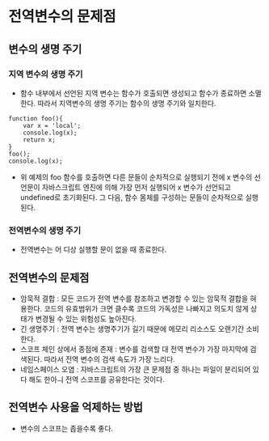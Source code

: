 # 전역변수의 문제점
## 변수의 생명 주기
### 지역 변수의 생명 주기
- 함수 내부에서 선언된 지역 변수는 함수가 호출되면 생성되고 함수가 종료하면 소멸한다. 따라서 지역변수의 생명 주기는 함수의 생명 주기와 일치한다. 
```
function foo(){
    var x = 'local';
    console.log(x);
    return x;
}
foo();
console.log(x);
```
- 위 예제의 foo 함수를 호출하면 다른 문들이 순차적으로 실행되기 전에 x 변수의 선언문이 자바스크립트 엔진에 의해 가장 먼저 실행되어 x 변수가 선언되고 undefined로 초기화된다. 그 다음, 함수 몸체를 구성하는 문들이 순차적으로 실행된다. 

### 전역변수의 생명 주기
- 전역변수는 어 디상 실행할 문이 없을 때 종료한다. 
## 전역변수의 문제점
- 암묵적 결합 : 모든 코드가 전역 변수를 참조하고 변경할 수 있는 암묵적 결합을 혀용한다. 코드의 유효범위가 크면 클수록 코드의 가독성은 나빠지고 의도치 않게 상태가 변경될 수 있는 위험성도 높아진다. 
- 긴 생명주기 : 전역 변수는 생명주기가 길기 때문에 메모리 리소스도 오랜기간 소비한다. 
- 스코프 체인 상에서 종점에 존재 : 변수를 검색할 대 전역 변수가 가장 마지막에 검색된다. 따라서 전역 변수의 검색 속도가 가장 느리다. 
- 네임스페이스 오염 : 자바스크립트의 가장 큰 문제점 중 하나는 파일이 분리되어 있다 해도 한아ㅢ 전역 스코프를 공유한다는 것이다. 

## 전역변수 사용을 억제하는 방법
- 변수의 스코프는 좁을수록 좋다. 